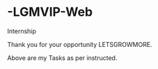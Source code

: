 # -LGMVIP-Web
Internship 

Thank you for your opportunity LETSGROWMORE.

Above are my Tasks as per instructed.

